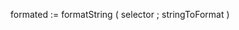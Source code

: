 ﻿<!----------------------------------------------------formated := formatString ( format ; string ) -> format (Text) -> string (Text) <- formated (Text)-->formated := formatString ( selector ; stringToFormat )